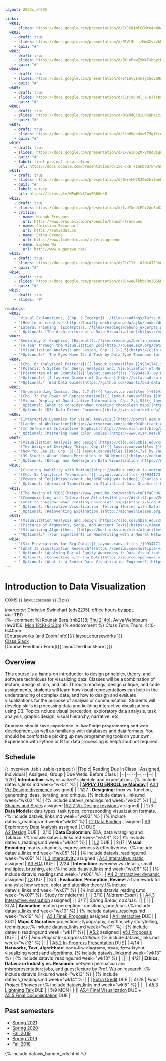 ```yaml
---
layout: 2022s_w4995

links:
  wk01:
    - slides: https://docs.google.com/presentation/d/1XJG8jmlCGMre4eWO4jee2AjzSJjIcc_Ma0hMdsHyJh4/edit?usp=sharing
  wk02:
    - draft: true
    - slides: https://docs.google.com/presentation/d/1RVt5L-_zMmX2vzvkPZNnJJ7U_EkqWBwgDzJhoIYKAOc/edit?usp=sharing
    - quiz: "#"
  wk03:
    - draft: true
    - slides: https://docs.google.com/presentation/d/1W-ePawZVW4FshgytRXLDufOXvbw9qh0D057SDrW_Fw0/edit?usp=sharing
    - quiz: "#"
  wk04:
    - draft: true
    - slides: https://docs.google.com/presentation/d/1416vyImAsjIGcvG0nd0qAXbKPaWy51fs3C8O0n7MGL8/edit?usp=sharing
    - quiz: "#"
  wk05:
    - draft: true
    - slides: https://docs.google.com/presentation/d/1ZsjoCHnl_k-HJTsp576wiYsydjmkpFObC2Q9HKWQ8HA/edit?usp=sharing
    - quiz: "#"
  wk06:
    - draft: true
    - slides: https://docs.google.com/presentation/d/1MzUdQcBiLNGQMYLtiv7ITtNeWUmGh0SQXUgXNVtiCPs/edit?usp=sharing
    - quiz: "#"
  wk07:
    - draft: true
    - slides: https://docs.google.com/presentation/d/1tbHVgnUxw1Z9gffrweKQUNDjGZDaQeTnhp8N8BDNksk/edit?usp=sharing
    - quiz: "#"
  wk10:
    - draft: true
    - slides: https://docs.google.com/presentation/d/1xveIU6ZM-yXQdUiqw4vmyhd6SRQ1aXAyIGqnGjOzZow/edit?usp=sharing
    - quiz: "#"
    - label: final project inspiration
      url: https://docs.google.com/presentation/d/1x0_cR6_7IGnDqW7whyGFrl4xwN1QW2F7ANu-A4m0kUs/edit?usp=sharing
  wk11:
    - draft: true
    - slides: https://docs.google.com/presentation/d/1NrvLK7RJ9m2hilwehgM09p9AZ1tKIxbxURAfNKx7BRM/edit?usp=sharing
    - quiz: "#"
    - label: survey
      url: https://forms.gle/MPuHHiS7ovER6Gnk6
  wk12:
    - draft: true
    - slides: https://docs.google.com/presentation/d/1vdYkedLECi2Au3uS2FvMu9mW00sX5L6dIMJniSuVKo8/edit?usp=sharing
    - critics:
      - name: Hannah Fresques
        url: https://www.propublica.org/people/hannah-fresques
      - name: Christian Swinehart
        url: https://samizdat.co
      - name: Erica Greene
        url: https://www.linkedin.com/in/ericagreene
      - name: Eugene Wu
        url: http://www.eugenewu.net/
  wk13:
    - draft: true
    - slides: https://docs.google.com/presentation/d/12rI1X--0JNc4IJJx6aYktb7MoyOXXDO6qpcf-RS688s/edit?usp=sharing
    - quiz: "#"
  wk14:
    - draft: true
    - slides: https://docs.google.com/presentation/d/1C4weQlkbboRoZOSGDZv9NPP_PWO8Oo-JpgDUhnOIv9o/edit?usp=sharing
    - quiz: "#"
  wk15:
    - draft: true
    - slides: "#"

readings:
  wk02:
    - "Visual Explanations, [Chp. 2 Excerpt](../files/readings/Tufte_VisualExplanations-Shuttle-Excerpt.pdf), by Tufte, E. 2007."
    - "[How to be creative](http://faculty.washington.edu/ajko/books/design-methods/how-to-be-creative.html) & [How to be critical](http://faculty.washington.edu/ajko/books/design-methods/how-to-be-critical.html), Ko, A. 2017."
    - "Lateral Thinking, [Excerpts](../files/readings/debono_excerpts.pdf), deBono, E. 1967."
    - "_Optional: [The Architecture of a Data Visualization](https://medium.com/accurat-studio/the-architecture-of-a-data-visualization-470b807799b4), Accurat Studio._"
  wk03:
    - "Semiology of Graphics, [Excerpt](../files/readings/bertin_semiologyofgraphics_excerpts.pdf), by Bertin, J. 1967."
    - "[A Tour through the Visualization Zoo](http://queue.acm.org/detail.cfm?id=1805128). Heer, Bostock & Ogievetsky. ACM. 2010."
    - "[Visualization Analysis and Design, Chp. 2.1–2.5](https://clio.columbia.edu/catalog/14286801) by Munzner, T. 2014."
    - "*Optional:* [The Eyes Have It: A Task by Data Type Taxonomy for Information Visualizations](http://drum.lib.umd.edu/bitstream/handle/1903/466/CS-TR-3665.pdf?sequence=2), by Shneiderman, B. 1996"
  wk04:
    - "[Chp. 6: Analytical Patterns]({{ layout.canvasfiles }}9934174) from Now You See It by Few, S. 2009."
    - "[Polaris: A System for Query, Analysis and. Visualization of Multi-dimensional Relational Databases](https://research.tableau.com/sites/default/files/Tableau-CACM-Nov-2008-Polaris-Article-by-Stolte-Tang-Hanrahan.pdf) by Stolte, C. et. al. ACM 2008."
    - "[Postmortem of an Example]({{ layout.canvasfiles }}9934170) by Bertin, J. 1981."
    - "*Optional:* [A Layered Grammar of Graphics](http://vita.had.co.nz/papers/layered-grammar.html) by Wickham, H. 2010."
    - "*Optional:* [Bad Data Guide](https://github.com/Quartz/bad-data-guide) by [Quartz](http://agneschang.net/gsapp-dataviz-archhum/qz.com) data team"
  wk05:
    - "[Understanding Comics, Chp. 5,7,8]({{ layout.canvasfiles }}9934192), by McCloud, S."
    - "[Chp. 3: The Power of Representation]({{ layout.canvasfiles }}9934175) in Things That Make Us Smart by Norman, D. 1993."
    - "[Visual Display of Quantitative Information, Chp. 2,4,5]({{ layout.canvasfiles }}9934184), by Tufte, E. 2007"
    - "_Optional: [What to consider when creating choropleth maps](https://blog.datawrapper.de/choroplethmaps/) by Rost, L. C. 2017._"
    - "_Optional: [D3: Data-Driven Documents](http://vis.stanford.edu/files/2011-D3-InfoVis.pdf). Bostock, Ogievetsky, Heer. InfoVis 2011._"
  wk06:
    - "[Interactive Dynamics for Visual Analysis.](http://portal.acm.org/ft_gateway.cfm?id=2146416&type=pdf) Heer & Shneiderman. 2012."
    - "[Ladder of Abstraction](http://worrydream.com/LadderOfAbstraction/) by Victor, B. 2011."
    - "[In Defense of Interactive Graphics](https://www.vis4.net/blog/2017/03/in-defense-of-interactive-graphics/), Aisch, G. 2017."
    - "_Optional: [Mastering Hued Color Scales](https://www.vis4.net/blog/2013/09/mastering-multi-hued-color-scales/), Aisch, G. 2013._"
  wk07:
    - "[Visualization Analysis and Design](https://clio.columbia.edu/catalog/14286801), Chp. 3.1–3.4, 4.1–4.6 by Munzner, T. 2014."
    - "[The Design of Everyday Things, Chp.1]({{ layout.canvasfiles }}9934176) by Norman, D. 1988."
    - "[Now You See It, Chp. 3]({{ layout.canvasfiles }}9934172) by Few, S. 2009."
    - "[39 Studies About Human Perception in 30 Minutes](https://medium.com/@kennelliott/39-studies-about-human-perception-in-30-minutes-4728f9e31a73) by Elliott, K."
    - "_Optional: [Design and Redesign in Data Visualization](https://medium.com/@hint_fm/design-and-redesign-4ab77206cf9#.mha5ohu1t) by Viegas & Wattenberg, 2015._"
  wk10:
    - "[Creating Usability with Motion](https://medium.com/ux-in-motion/creating-usability-with-motion-the-ux-in-motion-manifesto-a87a4584ddc), by Willenskomer, I. 2017"
    - "[Chp. 5: Analytical Techniques]({{ layout.canvasfiles }}9934173) from Now You See It by Few, S. 2009."
    - "[Powers of Ten](https://youtu.be/0fKBhvDjuy0) (video), Charles & Ray Eames, 1977."
    - "_Optional: [Animated Transitions in Statistical Data Graphics](http://vis.berkeley.edu/papers/animated_transitions/2007-AnimatedTransitions-InfoVis.pdf) by Heer, J. 2007._"
  wk11:
    - "[The Making of R2D3](https://www.youtube.com/watch?v=tuPjPaEcUKI) (video) and [A Visual Introduction to Machine Learning](http://www.r2d3.us/visual-intro-to-machine-learning-part-1/) (viz) by Chu, T. 2016."
    - "[Communicating with Interactive Articles](https://distill.pub/2020/communicating-with-interactive-articles/) by Hohman, Conlen, Heer, & Chau, 2020."
    - "[What to consider when creating choropleth maps](https://blog.datawrapper.de/choroplethmaps/) by Rost, L. C. 2017."
    - "_Optional: [Narrative Visualization: Telling Stories with Data](http://vis.stanford.edu/papers/narrative) in IEEE Vis by Segal & Heer, 2010._"
    - "_Optional: [Reinventing Explanation.](http://michaelnielsen.org/reinventing_explanation/) by Nielsen, M. 2014._"
  wk13:
    - "[Visualization Analysis and Design](https://clio.columbia.edu/catalog/14286801) Chp 9: Networks and Trees by Munzner, T. 2014."
    - "[Pictures of Arguments, Songs, and Ancient Texts](https://vimeo.com/69497902) (video, 1'30\"–32'46\") by Viegas and Wattenberg, at Eyeo 2013."
    - "[Visualizing Algorithms. ](https://bost.ocks.org/mike/algorithms/) by Bostock, M. 2014."
    - "*Optional:* [Four Experiments in Handwriting with a Neural Network](https://distill.pub/2016/handwriting/). by Carter, S. et. al., 2016 "
  wk14:
    - "[Six Provocations for Big Data]({{ layout.canvasfiles }}9934171) by boyd & Crawford, 2011"
    - "[What Is Visualization Research?](https://medium.com/multiple-views-visualization-research-explained/what-is-visualization-research-what-should-it-be-8840a9ba658) by Hullman, J."
    - "_Optional: [Applying Racial Equity Awareness in Data Visualization](https://urban-institute.medium.com/applying-racial-equity-awareness-in-data-visualization-bd359bf7a7ff) by Urban Institute. 2020._"
    - "_Optional: [Connecting with the Dots](https://source.opennews.org/articles/connecting-dots/) by Harris, J. 2015._"
    - "_Optional: [What is a Senior Data Visualization Engineer?](https://medium.com/@Elijah_Meeks/what-is-a-senior-data-visualization-engineer-eb032996297) by Meeks, E. 2018._"
---
```


<div id="idv-banner"></div>

# Introduction to Data Visualization

<span style="font-family: Jost">COMS {{ layout.courseno }} (3 pts)</span>

_Instructor:_ Christian Swinehart (cds2205), office hours by appt. <br>
_IAs:_ TBD <br>
{%- comment %}
Rounak Bera (rnb2128; [Thu 2-4p](https://calendar.google.com/calendar/u/0/selfsched?sstoken=UU1ha2JVLU9Gc2RMfGRlZmF1bHR8OGFmYmU2YWJlMjgxYmViOTAyYWNlODE0NzJlYWFmZWQ)), Aviva Weinbaum (aw3156; [Mon 12:30-2:30p](https://calendar.google.com/calendar/u/0/selfsched?sstoken=UVBQVEgzaVU4Q2hyfGRlZmF1bHR8NjgyMGU2MzlkMGEyMGU5NTEwMDJlYWFmYTM4YWQ4YTI))
{% endcomment %}
_Class Time:_ Thurs. 4:10-6:40pm <br>
[Courseworks (and Zoom Info)]({{ layout.courseworks }}) <br>
[Class Slack](https://columbiaviz-sp22.slack.com) <br>
[Course Feedback Form]({{ layout.feedbackForm }})

## Overview

This course is a hands-on introduction to design principles, theory, and software techniques for visualizing data. Classes will be a combination of lecture, design studio, and lab. Through readings, design critique, and code assignments, students will learn how visual representations can help in the understanding of complex data, and how to design and evaluate visualizations for the purpose of analysis or communication. Students will develop skills in processing data and building interactive visualizations using D3. Topics include visual perception, exploratory data analysis, task analysis, graphic design, visual hierarchy, narrative, etc.

Students should have experience in JavaScript programming and web development, as well as familiarity with databases and data formats. You should be comfortable picking up new programming tools on your own. Experience with Python or R for data processing is helpful but not required.

## Schedule
  
{: .overview .table .table-striped :}
||Topic| Reading Due In Class | Assigned, Individual | Assigned, Group | Due Weds. Before Class |
|--|--|--|--|--|--|
| 1/20 | **Introduction:** why visualize? schedule and expectations. {% include datavis_links.md week="wk01" %} |  | [**APPLY TO ENROLL by Monday**](a0.html) | [A2.1 Viz Design: divergence](a2.html) assigned| |
| 1/27 | **Designing**: form vs. function, generating ideas, iterating, and critique. {% include datavis_links.md week="wk02" %} | {% include datavis_readings.md week="wk02" %} | [L1 Shapes and Styles](labs.html) assigned |[A2.2 Viz Design: revisions](a2.html) assigned| |
| 2/3 | **Data Models**: data types, task types, corresponding visualization formats. {% include datavis_links.md week="wk03" %} | {% include datavis_readings.md week="wk03" %} | [L2 Data Binding](labs.html) assigned | [A3 Exploratory Data Analysis](a3.html) assigned | [L1](labs.html) DUE<br>[A2 Design](a2.html) DUE |
| 2/10 | **Data Exploration**: EDA, data wrangling and Tableau. {% include datavis_links.md week="wk04" %} | {% include datavis_readings.md week="wk04" %} | |  | [L2](labs.html) DUE |
| 2/17 | **Visual Encoding**: marks, channels, expressiveness & effectiveness. {% include datavis_links.md week="wk05" %} | {% include datavis_readings.md week="wk05" %} | [L3 Interactivity](labs.html) assigned | [A4.1 Interactive: static](a4.html) assigned | [A3 EDA](a3.html) DUE |
| 2/24 | **Interaction:** overview vs. details, small multiples, brushing, etc {% include datavis_links.md week="wk06" %} | {% include datavis_readings.md week="wk06" %} |  | [A4.2 Interactive: dynamic](a4.html) assigned | [L3](labs.html) DUE |
| 3/3 | **Evaluation, Perception, Review**: a framework for analysis; how we see, color and attention theory.{% include datavis_links.md week="wk07" %} | {% include datavis_readings.md week="wk07" %} | Study for midterm |  | |
| 3/10 | *Midterm Exam* <!--, *[Online](midterm.html)* --> |  |  | [A4.3 Interactive: evaluation](a4.html) assigned| |
| 3/17 | _Spring Break, no class._ | | | | |
| 3/24 | **Animation:** motion perception, transitions, pros/cons.{% include datavis_links.md week="wk10" %} | {% include datavis_readings.md week="wk10" %} |  | [A5.1 Final: Proposals](a5.html) assigned | [A4 Interactive](a4.html) DUE |
| 3/31 | **Maps & Narrative:** projections; typography, rhythm; why storytelling, techniques.{% include datavis_links.md week="wk11" %} | {% include datavis_readings.md week="wk11" %} | | [A5.2](a5.html) assigned | [A5.1 Proposals](a5.html) DUE |
| 4/7 | _Final Project In-progress Critique._ {% include datavis_links.md week="wk12" %} | | | | [A5.2 In-Progress Presentation ](a5.html) DUE |
| 4/14 | **Networks, Text, Algorithms:** node-link diagrams, trees, force layout; visualizing words and algorithms. {% include datavis_links.md week="wk13" %} | {% include datavis_readings.md week="wk13" %} |  |  | |
| 4/21 | **Ethics, Dataviz in Industry vs. Research**: between persuasion and misrepresentation; jobs, and guest lecture by [Prof. Wu](http://www.cs.columbia.edu/~ewu/) on research. {% include datavis_links.md week="wk13" %} | {% include datavis_readings.md week="wk14" %} | | | [Extra Credit](ax.html) DUE |
| 4/28 | _Final Project Showcase_ {% include datavis_links.md week="wk15" %} | | | | [A5.3 Lightning Talk](a5.html) DUE |
| 5/9 MON | |||| [A5.4 Final Visualization](a5.html) DUE +<br>[A5.5 Final Documentation](a5.html) DUE |

## Past semesters

- [Spring 2021](/2021s_w4995/)
- [Spring 2020](/2020s_w4995/)
- [Fall 2019](/2019f_w4995/)
- [Spring 2019](/2019s_w4995)
- [Fall 2018](/2018f_w4995)

{% include datavis_banner_cds.html %}
